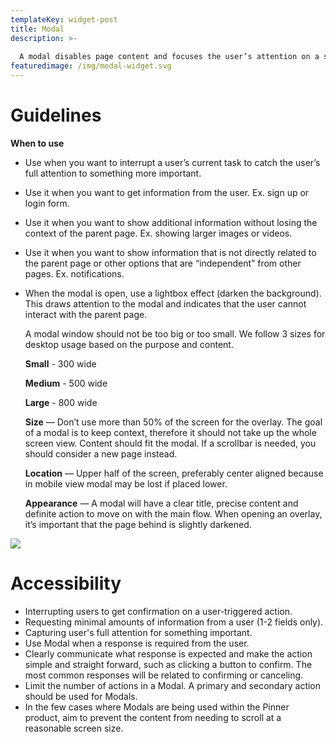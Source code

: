 ```yaml
---
templateKey: widget-post
title: Modal
description: >-
  
  A modal disables page content and focuses the user’s attention on a single task or message. Modals are effective in breaking user flow by design. They are most effective when a task must be completed before a user can continue. 
featuredimage: /img/modal-widget.svg
---
```

# **Guidelines**

**When to use**

* Use when you want to interrupt a user’s current task to catch the user’s full attention to something more important.
* Use it when you want to get information from the user. Ex. sign up or login form.
* Use it when you want to show additional information without losing the context of the parent page. Ex. showing larger images or videos.
* Use it when you want to show information that is not directly related to the parent page or other options that are “independent” from other pages. Ex. notifications.
* When the modal is open, use a lightbox effect (darken the background). This draws attention to the modal and indicates that the user cannot interact with the parent page.

  A modal window should not be too big or too small. We follow 3 sizes for desktop usage based on the purpose and content.

  **Small** - 300 wide

  **Medium** - 500 wide

  **Large** - 800 wide

  **Size** — Don’t use more than 50% of the screen for the overlay. The goal of a modal is to keep context, therefore it should not take up the whole screen view. Content should fit the modal. If a scrollbar is needed, you should consider a new page instead.

  **Location** — Upper half of the screen, preferably center aligned because in mobile view modal may be lost if placed lower.

  **Appearance** — A modal will have a clear title, precise content and definite action to move on with the main flow. When opening an overlay, it’s important that the page behind is slightly darkened.  

![](/img/modal.png)

# **Accessibility**

* Interrupting users to get confirmation on a user-triggered action.
* Requesting minimal amounts of information from a user (1-2 fields only).
* Capturing user's full attention for something important.
* Use Modal when a response is required from the user.
* Clearly communicate what response is expected and make the action simple and straight forward, such as clicking a button to confirm. The most common responses will be related to confirming or canceling.
* Limit the number of actions in a Modal. A primary and secondary action should be used for Modals.
* In the few cases where Modals are being used within the Pinner product, aim to prevent the content from needing to scroll at a reasonable screen size.